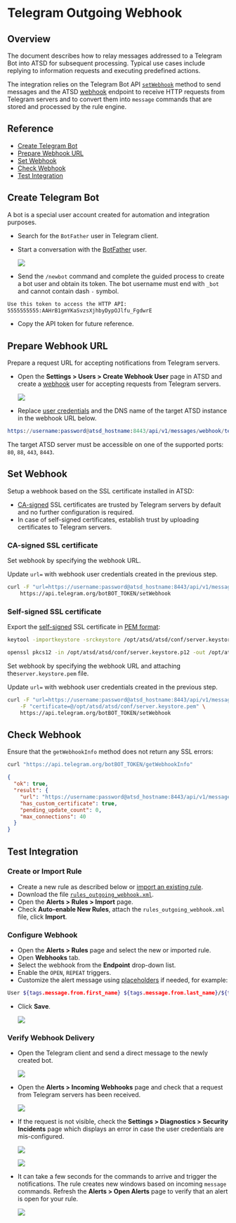 # Telegram Outgoing Webhook

## Overview

The document describes how to relay messages addressed to a Telegram Bot into ATSD for subsequent processing. Typical use cases include replying to information requests and executing predefined actions.

The integration relies on the Telegram Bot API [`setWebhook`](https://core.telegram.org/bots/api#setwebhook) method to send messages and the ATSD [webhook](../../api/data/messages/webhook.md) endpoint to receive HTTP requests from Telegram servers and to convert them into `message` commands that are stored and processed by the rule engine.

## Reference

* [Create Telegram Bot](#create-telegram-bot)
* [Prepare Webhook URL](#prepare-webhook-url)
* [Set Webhook](#set-webhook)
* [Check Webhook](#check-webhook)
* [Test Integration](#test-integration)

## Create Telegram Bot

A bot is a special user account created for automation and integration purposes.

* Search for the `BotFather` user in Telegram client.
* Start a conversation with the [BotFather](https://telegram.me/botfather) user.

    ![](./images/botfather.png)

* Send the `/newbot` command and complete the guided process to create a bot user and obtain its token. The bot username must end with `_bot` and cannot contain dash `-` symbol.

```txt
Use this token to access the HTTP API:
5555555555:AAHrB1gmYKaSvzsXjhbyDypOJlfu_FgdwrE
```

* Copy the API token for future reference.

## Prepare Webhook URL

Prepare a request URL for accepting notifications from Telegram servers.

* Open the **Settings > Users > Create Webhook User** page in ATSD and create a [webhook](../../api/data/messages/webhook.md#webhook-user-wizard) user for accepting requests from Telegram servers.

  ![](../../administration/images/webhook-user.png)

* Replace [user credentials](../../api/data/messages/webhook.md#authentication) and the DNS name of the target ATSD instance in the webhook URL below.

```elm
https://username:password@atsd_hostname:8443/api/v1/messages/webhook/telegram?command.message=message.text
```

  The target ATSD server must be accessible on one of the supported ports: `80`, `88`, `443`, `8443`.

## Set Webhook

Setup a webhook based on the SSL certificate installed in ATSD:

* [CA-signed](../../administration/ssl-ca-signed.md) SSL certificates are trusted by Telegram servers by default and no further configuration is required.
* In case of self-signed certificates, establish trust by uploading certificates to Telegram servers.

### CA-signed SSL certificate

Set webhook by specifying the webhook URL.
  
Update `url=` with webhook user credentials created in the previous step.

```bash
curl -F "url=https://username:password@atsd_hostname:8443/api/v1/messages/webhook/telegram?command.message=message.text" \
    https://api.telegram.org/botBOT_TOKEN/setWebhook
```

### Self-signed SSL certificate

  Export the [self-signed](../../administration/ssl-self-signed.md) SSL certificate in [PEM format](https://core.telegram.org/bots/webhooks#a-self-signed-certificate):

```sh
keytool -importkeystore -srckeystore /opt/atsd/atsd/conf/server.keystore -destkeystore /opt/atsd/atsd/conf/server.keystore.p12 -srcstoretype jks -deststoretype pkcs12
```

```sh
openssl pkcs12 -in /opt/atsd/atsd/conf/server.keystore.p12 -out /opt/atsd/atsd/conf/server.keystore.pem -nokeys
```

Set webhook by specifying the webhook URL and attaching the`server.keystore.pem` file.

Update `url=`  with webhook user credentials created in the previous step.

```sh
curl -F "url=https://username:password@atsd_hostname:8443/api/v1/messages/webhook/telegram?command.message=message.text" \
    -F "certificate=@/opt/atsd/atsd/conf/server.keystore.pem" \
    https://api.telegram.org/botBOT_TOKEN/setWebhook
```

## Check Webhook

Ensure that the `getWebhookInfo` method does not return any SSL errors:

```sh
curl "https://api.telegram.org/botBOT_TOKEN/getWebhookInfo"
```

```json
{
  "ok": true,
  "result": {
    "url": "https://username:password@atsd_hostname:8443/api/v1/messages/webhook/telegram?command.message=message.text",
    "has_custom_certificate": true,
    "pending_update_count": 0,
    "max_connections": 40
  }
}
```

## Test Integration

### Create or Import Rule

* Create a new rule as described below or [import an existing rule](https://axibase.com/use-cases/tutorials/shared/import-rule.html).
* Download the file [`rules_outgoing_webhook.xml`](./resources/rules_outgoing_webhook.xml).
* Open the **Alerts > Rules > Import** page.
* Check **Auto-enable New Rules**, attach the `rules_outgoing_webhook.xml` file, click **Import**.

### Configure Webhook

* Open the  **Alerts > Rules** page and select the new or imported rule.
* Open **Webhooks** tab.
* Select the webhook from the **Endpoint** drop-down list.
* Enable the `OPEN`, `REPEAT` triggers.
* Customize the alert message using [placeholders](../placeholders.md) if needed, for example:

```bash
User ${tags.message.from.first_name} ${tags.message.from.last_name}/${tags.message.from.username} said "${message}"
```

* Click **Save**.

    ![](./images/outgoing_webhook_telegram_1.png)

### Verify Webhook Delivery

* Open the Telegram client and send a direct message to the newly created bot.

    ![](./images/outgoing_webhook_telegram_2.png)

* Open the **Alerts > Incoming Webhooks** page and check that a request from Telegram servers has been received.

    ![](./images/outgoing_webhook_telegram_4.png)

* If the request is not visible, check the **Settings > Diagnostics > Security Incidents** page which displays an error in case the user credentials are mis-configured.

    ![](./images/outgoing_webhook_slack_20.png)

    ![](./images/outgoing_webhook_slack_21.png)

* It can take a few seconds for the commands to arrive and trigger the notifications. The rule creates new windows based on incoming `message` commands. Refresh the **Alerts > Open Alerts** page to verify that an alert is open for your rule.

    ![](./images/outgoing_webhook_telegram_3.png)
